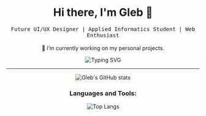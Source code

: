 

<h1 align="center">Hi there, I'm Gleb 👋</h1>

<p align="center">
  <samp>Future UI/UX Designer | Applied Informatics Student | Web Enthusiast</samp>
  <br/>
  <br/>
  🔭 I’m currently working on my personal projects.
</p>

<p align="center">
  <img src="https://readme-typing-svg.herokuapp.com?font=Fira+Code&pause=1000&color=D265F7&center=%D0%9B%D0%9E%D0%96%D0%AC&vCenter=%D0%9B%D0%9E%D0%96%D0%AC&width=435&lines=The+best+student" alt="Typing SVG" />
</p>

---

<p align="center">
  <img src="https://github-readme-stats.vercel.app/api?username=Gratss&show_icons=true&theme=radical" alt="Gleb's GitHub stats" />
</p>

<h3 align="center">Languages and Tools:</h3>

<p align="center">
  <img src="https://github-readme-stats.vercel.app/api/top-langs/?username=Gratss&layout=compact&theme=radical" alt="Top Langs" />
</p>
